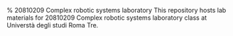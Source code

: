 % 20810209 Complex robotic systems laboratory
This repository hosts lab materials for 20810209 Complex robotic systems laboratory class at Universtà degli studi Roma Tre.
